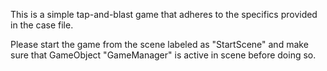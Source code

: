 This is a simple tap-and-blast game that adheres to the specifics provided in the case file.

Please start the game from the scene labeled as "StartScene" and make sure that GameObject "GameManager" is active in scene before doing so.
